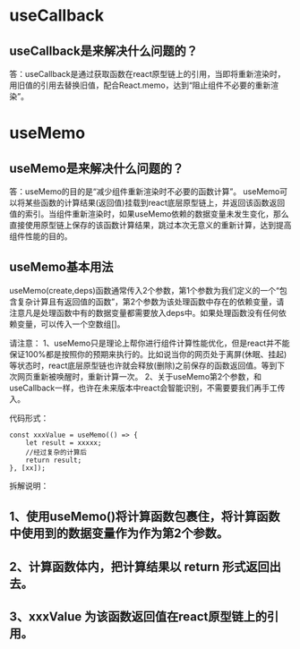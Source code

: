 # useCallback
## useCallback是来解决什么问题的？
答：useCallback是通过获取函数在react原型链上的引用，当即将重新渲染时，用旧值的引用去替换旧值，配合React.memo，达到“阻止组件不必要的重新渲染”。


# useMemo
## useMemo是来解决什么问题的？
答：useMemo的目的是“减少组件重新渲染时不必要的函数计算”。
useMemo可以将某些函数的计算结果(返回值)挂载到react底层原型链上，并返回该函数返回值的索引。当组件重新渲染时，如果useMemo依赖的数据变量未发生变化，那么直接使用原型链上保存的该函数计算结果，跳过本次无意义的重新计算，达到提高组件性能的目的。
## useMemo基本用法
useMemo(create,deps)函数通常传入2个参数，第1个参数为我们定义的一个“包含复杂计算且有返回值的函数”，第2个参数为该处理函数中存在的依赖变量，请注意凡是处理函数中有的数据变量都需要放入deps中。如果处理函数没有任何依赖变量，可以传入一个空数组[]。

请注意：
1、useMemo只是理论上帮你进行组件计算性能优化，但是react并不能保证100%都是按照你的预期来执行的。比如说当你的网页处于离屏(休眠、挂起)等状态时，react底层原型链也许就会释放(删除)之前保存的函数返回值。等到下次网页重新被唤醒时，重新计算一次。
2、关于useMemo第2个参数，和useCallback一样，也许在未来版本中react会智能识别，不需要要我们再手工传入。

代码形式：
```
const xxxValue = useMemo(() => {
    let result = xxxxx;
    //经过复杂的计算后
    return result;
}, [xx]);
```
拆解说明：
## 1、使用useMemo()将计算函数包裹住，将计算函数中使用到的数据变量作为作为第2个参数。
## 2、计算函数体内，把计算结果以 return 形式返回出去。
## 3、xxxValue 为该函数返回值在react原型链上的引用。
